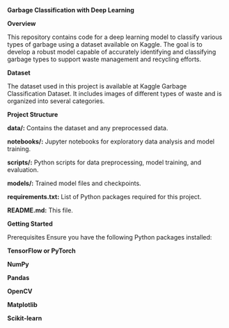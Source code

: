**Garbage Classification with Deep Learning**


**Overview**

This repository contains code for a deep learning model to classify various types of garbage using a dataset available on Kaggle. The goal is to develop a robust model capable of accurately identifying and classifying garbage types to support waste management and recycling efforts.

__Dataset__

The dataset used in this project is available at Kaggle Garbage Classification Dataset. It includes images of different types of waste and is organized into several categories.

**Project Structure**

**data/:** Contains the dataset and any preprocessed data.

**notebooks/:** Jupyter notebooks for exploratory data analysis and model training.

**scripts/:** Python scripts for data preprocessing, model training, and evaluation.

**models/:** Trained model files and checkpoints.

**requirements.txt:** List of Python packages required for this project.

**README.md:** This file.

**Getting Started**

Prerequisites
Ensure you have the following Python packages installed:

**TensorFlow or PyTorch**

**NumPy**

**Pandas**

**OpenCV**

**Matplotlib**

**Scikit-learn**
